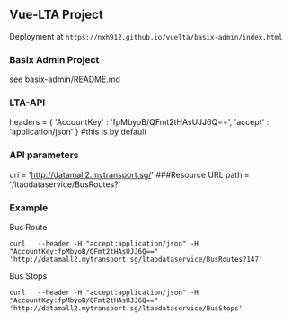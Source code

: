 ## Vue-LTA Project

Deployment at
```https://nxh912.github.io/vuelta/basix-admin/index.html```

### Basix Admin Project
see basix-admin/README.md

### LTA-API
headers = {
 'AccountKey' : 'fpMbyoB/QFmt2tHAsUJJ6Q==',
 'accept' : 'application/json'
} #this is by default

### API parameters
uri = 'http://datamall2.mytransport.sg/' ###Resource URL
path = '/ltaodataservice/BusRoutes?' 

### Example
Bus Route
```
curl   --header -H "accept:application/json" -H "AccountKey:fpMbyoB/QFmt2tHAsUJJ6Q=="   'http://datamall2.mytransport.sg/ltaodataservice/BusRoutes?147'
```

Bus Stops
```
curl   --header -H "accept:application/json" -H "AccountKey:fpMbyoB/QFmt2tHAsUJJ6Q=="   'http://datamall2.mytransport.sg/ltaodataservice/BusStops'
```
